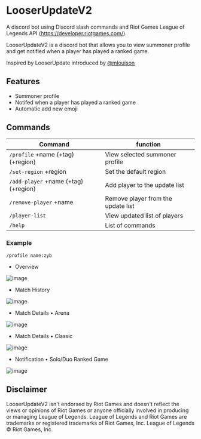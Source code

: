 
# LooserUpdateV2

A discord bot using Discord slash commands and Riot Games League of Legends API (https://developer.riotgames.com/).

LooserUpdateV2 is a discord bot that allows you to view summoner profile and get notified when a player has played a ranked game.

Inspired by LooserUpdate introduced by [@mlouison](https://github.com/mlouison)

## Features

* Summoner profile
* Notifed when a player has played a ranked game
* Automatic add new emoji

## Commands

| Command                                   | function                           |
|-------------------------------------------|------------------------------------|
| `/profile` +name (+tag) (+region)         | View selected summoner profile     |
| `/set-region` +region                     | Set the default region             |
| `/add-player` +name (+tag) (+region)      | Add player to the update list      |
| `/remove-player` +name                    | Remove player from the update list |
| `/player-list`                            | View updated list of players       |
| `/help`                                   | List of commands                   |

### Example

`/profile name:zyb`

* Overview

![image](https://cdn.discordapp.com/attachments/1039594104759271428/1192527325699526727/profile.PNG?ex=65a9669e&is=6596f19e&hm=d16aadea8d20a17bba059c958f6032750644940623761d566a0c3292ae45ef7b&)

* Match History

![image](https://media.discordapp.net/attachments/1039594104759271428/1192527325443653705/history.PNG?ex=65a9669e&is=6596f19e&hm=f20cc38593dbc204f7b5ac75e382095ba2e47318941bcfcf5cae2948878ce4c0&=&format=webp&quality=lossless&width=475&height=473)

* Match Details • Arena

![image](https://media.discordapp.net/attachments/1039594104759271428/1192527324927774720/cherry.PNG?ex=65a9669e&is=6596f19e&hm=007931b1961b16bdd0998f0f323d12d776701e405e022dd4c0d2d4417e524b9b&=&format=webp&quality=lossless&width=463&height=473)

* Match Details • Classic

![image](https://media.discordapp.net/attachments/1039594104759271428/1192527325196198029/classic.PNG?ex=65a9669e&is=6596f19e&hm=8525ac0dbe0dc2a78e826a763337f0d24255a0a56ef0876d239d0bda1e800c51&=&format=webp&quality=lossless&width=537&height=473)

* Notification • Solo/Duo Ranked Game

![image](https://media.discordapp.net/attachments/1039594104759271428/1192527325972144259/update.PNG?ex=65a9669e&is=6596f19e&hm=abbfb362eef4ca486edc214da6e942c49106c5c103451827e6650dc721bf123d&=&format=webp&quality=lossless)

## Disclaimer

LooserUpdateV2 isn't endorsed by Riot Games and doesn't reflect the views or opinions of Riot Games or anyone officially involved in producing or managing League of Legends. League of Legends and Riot Games are trademarks or registered trademarks of Riot Games, Inc. League of Legends © Riot Games, Inc.
